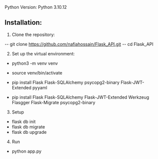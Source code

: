 
Python Version: Python 3.10.12

## Installation:
1. Clone the repository:

-- git clone https://github.com/nafiahossain/Flask_API.git
-- cd Flask_API

2. Set up the virtual environment:

- python3 -m venv venv

- source venv/bin/activate

- pip install Flask Flask-SQLAlchemy psycopg2-binary Flask-JWT-Extended pyyaml 

- pip install Flask Flask-SQLAlchemy Flask-JWT-Extended Werkzeug Flasgger Flask-Migrate psycopg2-binary


3. Setup

- flask db init
- flask db migrate
- flask db upgrade

4. Run

- python app.py

